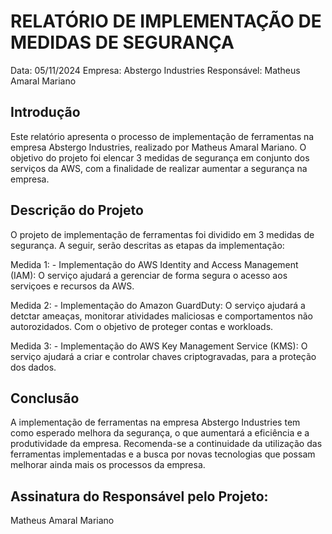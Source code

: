 # RELATÓRIO DE IMPLEMENTAÇÃO DE MEDIDAS DE SEGURANÇA
Data: 05/11/2024 Empresa: Abstergo Industries Responsável: Matheus Amaral Mariano

## Introdução
Este relatório apresenta o processo de implementação de ferramentas na empresa Abstergo Industries, realizado por Matheus Amaral Mariano. O objetivo do projeto foi elencar 3 medidas de segurança em conjunto dos serviços da AWS, com a finalidade de realizar aumentar a segurança na empresa.

## Descrição do Projeto
O projeto de implementação de ferramentas foi dividido em 3 medidas de segurança. A seguir, serão descritas as etapas da implementação:

Medida 1: - Implementação do AWS Identity and Access Management (IAM): 
O serviço ajudará a gerenciar de forma segura o acesso aos serviçoes e
recursos da AWS.

Medida 2: - Implementação do Amazon GuardDuty:
O serviço ajudará a detctar ameaças, monitorar atividades maliciosas e
comportamentos não autorozidados. Com o objetivo de proteger contas e 
workloads.

Medida 3: - Implementação do AWS Key Management Service (KMS):
O serviço ajudará a criar e controlar chaves criptogravadas, para a 
proteção dos dados.

## Conclusão
A implementação de ferramentas na empresa Abstergo Industries tem como esperado melhora da segurança, o que aumentará a eficiência e a produtividade da empresa. Recomenda-se a continuidade da utilização das ferramentas implementadas e a busca por novas tecnologias que possam melhorar ainda mais os processos da empresa.

## Assinatura do Responsável pelo Projeto:

Matheus Amaral Mariano
